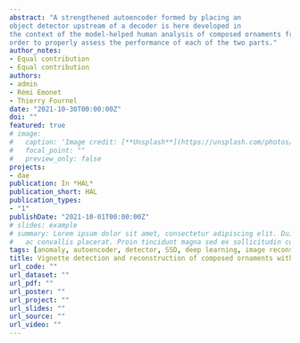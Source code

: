 ```yaml
---
abstract: "A strengthened autoencoder formed by placing an 
object detector upstream of a decoder is here developed in 
the context of the model-helped human analysis of composed ornaments from a dictionary of vignettes. The detection part is in charge to detect regions of interest containing some vignette features, and the decoding part to ensure vignette reconstruction with a relative quality depending on feature match. Images of ornaments without typographical composition are generated in
order to properly assess the performance of each of the two parts."
author_notes:
- Equal contribution
- Equal contribution
authors:
- admin
- Rémi Emonet
- Thierry Fournel
date: "2021-10-30T00:00:00Z"
doi: ""
featured: true
# image:
#   caption: 'Image credit: [**Unsplash**](https://unsplash.com/photos/pLCdAaMFLTE)'
#   focal_point: ""
#   preview_only: false
projects:
- dae
publication: In *HAL*
publication_short: HAL
publication_types:
- "1"
publishDate: "2021-10-01T00:00:00Z"
# slides: example
# summary: Lorem ipsum dolor sit amet, consectetur adipiscing elit. Duis posuere tellus
#   ac convallis placerat. Proin tincidunt magna sed ex sollicitudin condimentum.
tags: [anomaly, autoencoder, detector, SSD, deep learning, image reconstruction]
title: Vignette detection and reconstruction of composed ornaments with a strengthened autoencoder
url_code: ""
url_dataset: ""
url_pdf: ""
url_poster: ""
url_project: ""
url_slides: ""
url_source: ""
url_video: ""
---
```


